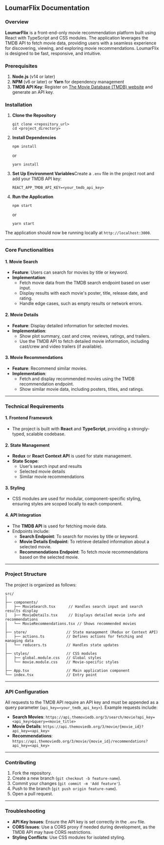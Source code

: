 
## LoumarFlix Documentation

### Overview

**LoumarFlix** is a front-end-only movie recommendation platform built using React with TypeScript and CSS modules. The application leverages the TMDB API to fetch movie data, providing users with a seamless experience for discovering, viewing, and exploring movie recommendations. LoumarFlix is designed to be fast, responsive, and intuitive.

### Prerequisites

1. **Node.js** (v14 or later)
2. **NPM** (v6 or later) or **Yarn** for dependency management
3. **TMDB API Key**: Register on [The Movie Database (TMDB) website](https://www.themoviedb.org/) and generate an API key.

### Installation

1. **Clone the Repository**

   ```
   git clone <repository_url>
   cd <project_directory>
   ```
2. **Install Dependencies**

   ```
   npm install
   ```

   or

   ```
   yarn install
   ```
3. **Set Up Environment Variables**Create a `.env` file in the project root and add your TMDB API key:

   ```
   REACT_APP_TMDB_API_KEY=<your_tmdb_api_key>
   ```
4. **Run the Application**

   ```
   npm start
   ```

   or

   ```
   yarn start
   ```

The application should now be running locally at `http://localhost:3000`.

---

### Core Functionalities

#### 1. **Movie Search**

- **Feature**: Users can search for movies by title or keyword.
- **Implementation**:
  - Fetch movie data from the TMDB search endpoint based on user input.
  - Display results with each movie's poster, title, release date, and rating.
  - Handle edge cases, such as empty results or network errors.

#### 2. **Movie Details**

- **Feature**: Display detailed information for selected movies.
- **Implementation**:
  - Show plot summary, cast and crew, reviews, ratings, and trailers.
  - Use the TMDB API to fetch detailed movie information, including cast/crew and video trailers (if available).

#### 3. **Movie Recommendations**

- **Feature**: Recommend similar movies.
- **Implementation**:
  - Fetch and display recommended movies using the TMDB recommendation endpoint.
  - Show similar movie data, including posters, titles, and ratings.

---

### Technical Requirements

#### 1. **Frontend Framework**

- The project is built with **React** and **TypeScript**, providing a strongly-typed, scalable codebase.

#### 2. **State Management**

- **Redux** or **React Context API** is used for state management.
- **State Scope**:
  - User’s search input and results
  - Selected movie details
  - Similar movie recommendations

#### 3. **Styling**

- CSS modules are used for modular, component-specific styling, ensuring styles are scoped locally to each component.

#### 4. **API Integration**

- The **TMDB API** is used for fetching movie data.
- Endpoints include:
  - **Search Endpoint**: To search for movies by title or keyword.
  - **Movie Details Endpoint**: To retrieve detailed information about a selected movie.
  - **Recommendations Endpoint**: To fetch movie recommendations based on the selected movie.

---

### Project Structure

The project is organized as follows:

```
src/
│
├── components/
│   ├── MovieSearch.tsx      // Handles search input and search results display
│   ├── MovieDetails.tsx     // Displays detailed movie info and recommendations
│   └── MovieRecommendations.tsx // Shows recommended movies
│
├── store/                  // State management (Redux or Context API)
│   ├── actions.ts          // Defines actions for fetching and managing data
│   └── reducers.ts         // Handles state updates
│
├── styles/                 // CSS modules
│   ├── global.module.css   // Global styles
│   └── movie.module.css    // Movie-specific styles
│
├── App.tsx                 // Main application component
└── index.tsx               // Entry point
```

---

### API Configuration

All requests to the TMDB API require an API key and must be appended as a query parameter (`api_key=<your_tmdb_api_key>`). Example requests include:

- **Search Movies**: `https://api.themoviedb.org/3/search/movie?api_key=<api_key>&query=<movie_title>`
- **Movie Details**: `https://api.themoviedb.org/3/movie/{movie_id}?api_key=<api_key>`
- **Recommendations**: `https://api.themoviedb.org/3/movie/{movie_id}/recommendations?api_key=<api_key>`

---

### Contributing

1. Fork the repository.
2. Create a new branch (`git checkout -b feature-name`).
3. Commit your changes (`git commit -m 'Add feature'`).
4. Push to the branch (`git push origin feature-name`).
5. Open a pull request.

---

### Troubleshooting

- **API Key Issues**: Ensure the API key is set correctly in the `.env` file.
- **CORS Issues**: Use a CORS proxy if needed during development, as the TMDB API may have CORS restrictions.
- **Styling Conflicts**: Use CSS modules for isolated styling.

